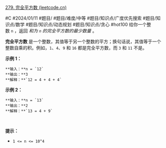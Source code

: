 [279. 完全平方数 (leetcode.cn)](https://leetcode.cn/problems/perfect-squares/)

#C #2024/01/11 #题目/ #题目/难度/中等 #题目/知识点/广度优先搜索 #题目/知识点/数学 #题目/知识点/动态规划 #题目/知识点/贪心 #hot100
给你一个整数 `n` ，返回 _和为 `n` 的完全平方数的最少数量_ 。

**完全平方数** 是一个整数，其值等于另一个整数的平方；换句话说，其值等于一个整数自乘的积。例如，`1`、`4`、`9` 和 `16` 都是完全平方数，而 `3` 和 `11` 不是。

**示例 1：**

	**输入：**n = `12`
	**输出：**3 
	**解释：**`12 = 4 + 4 + 4`

**示例 2：**

	**输入：**n = `13`
	**输出：**2
	**解释：**`13 = 4 + 9`

 

**提示：**

- `1 <= n <= 10^4`